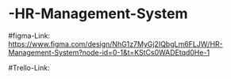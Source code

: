 # -HR-Management-System

#figma-Link:
https://www.figma.com/design/NhG1z7MyGj2IQbgLm6FLJW/HR-Management-System?node-id=0-1&t=KStCs0WADEtqd0He-1


#Trello-Link:

